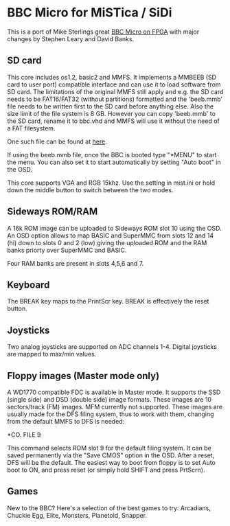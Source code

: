 BBC Micro for MiSTica / SiDi
============================

This is a port of Mike Sterlings great [BBC Micro on FPGA](http://www.mike-stirling.com/retro-fpga/bbc-micro-on-an-fpga/) with major changes by Stephen Leary and David Banks. 

SD card
-------

This core includes os1.2, basic2 and MMFS. It implements a
MMBEEB (SD card to user port) compatible interface
and can use it to load software from SD card. The limitations of the original
MMFS still apply and e.g. the SD card needs to be FAT16/FAT32 (without partitions)
formatted and the 'beeb.mmb' file needs to be written first to the SD card before anything else.
Also the size limit of the file system is 8 GB. However you can copy 'beeb.mmb' to the SD card, rename
it to bbc.vhd and MMFS will use it without the need of a FAT filesystem.

One such file can be found at [here](http://stardot.org.uk/files/mmb/higgy_mmbeeb-v1.0.zip).

If using the beeb.mmb file, once the BBC is booted type "*MENU" to start
the menu. You can also set it to start automatically by setting "Auto boot"
in the OSD.

This core supports VGA and RGB 15khz. Use the setting in mist.ini
or hold down the middle button to switch between the two modes.

Sideways ROM/RAM
----------------

A 16k ROM image can be uploaded to Sideways ROM slot 10 using the OSD. 
An OSD option allows to map BASIC and SuperMMC from slots 12 and 14 (hi)
down to slots 0 and 2 (low) giving the uploaded ROM and the RAM banks 
priorty over SuperMMC and BASIC.

Four RAM banks are present in slots 4,5,6 and 7.

Keyboard
--------

The BREAK key maps to the PrintScr key. BREAK is effectively the reset button.

Joysticks
---------

Two analog joysticks are supported on ADC channels 1-4. Digital joysticks
are mapped to max/min values.

Floppy images (Master mode only)
--------------------------------

A WD1770 compatible FDC is available in Master mode. It supports the SSD (single side) and DSD (double side) image formats. These images are 10 sectors/track (FM) images. MFM currently not supported. These images are usually made for the DFS filing system, thus to work with them, changing from the default MMFS to DFS is needed:

*CO. FILE 9

This command selects ROM slot 9 for the default filing system. It can be saved permanently via the "Save CMOS" option in the OSD. After a reset, DFS will be the default. The easiest way to boot from floppy is to set Auto boot to ON, and press reset (or simply hold SHIFT and press PrtScrn).

Games
-----
New to the BBC? Here's a selection of the best games to try: Arcadians, Chuckie Egg, Elite, Monsters, Planetoid, Snapper.
